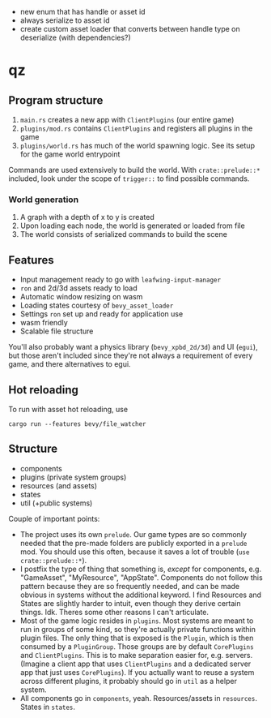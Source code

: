 - new enum that has handle or asset id
- always serialize to asset id
- create custom asset loader that converts between handle type on deserialize (with dependencies?)

# qz

## Program structure

1. `main.rs` creates a new app with `ClientPlugins` (our entire game)
2. `plugins/mod.rs` contains `ClientPlugins` and registers all plugins in the game
3. `plugins/world.rs` has much of the world spawning logic. See its setup for the game world entrypoint

Commands are used extensively to build the world. With `crate::prelude::*` included, look under the scope of `trigger::` to find possible commands.

### World generation

1. A graph with a depth of x to y is created
2. Upon loading each node, the world is generated or loaded from file
3. The world consists of serialized commands to build the scene

## Features

- Input management ready to go with `leafwing-input-manager`
- `ron` and 2d/3d assets ready to load
- Automatic window resizing on wasm
- Loading states courtesy of `bevy_asset_loader`
- Settings `ron` set up and ready for application use
- wasm friendly
- Scalable file structure

You'll also probably want a physics library (`bevy_xpbd_2d/3d`) and UI (`egui`),
but those aren't included since they're not always a requirement of every game,
and there alternatives to egui.

## Hot reloading

To run with asset hot reloading, use

```
cargo run --features bevy/file_watcher
```

## Structure

- components
- plugins (private system groups)
- resources (and assets)
- states
- util (+public systems)

Couple of important points:

- The project uses its own `prelude`. Our game types are so commonly needed that
  the pre-made folders are publicly exported in a `prelude` mod. You should use
  this often, because it saves a lot of trouble (`use crate::prelude::*`).
- I postfix the type of thing that something is, _except_ for components, e.g.
  "GameAsset", "MyResource", "AppState". Components do not follow this pattern
  because they are so frequently needed, and can be made obvious in systems
  without the additional keyword. I find Resources and States are slightly harder
  to intuit, even though they derive certain things. Idk. Theres some other
  reasons I can't articulate.
- Most of the game logic resides in `plugins`. Most systems are meant to run in
  groups of some kind, so they're actually private functions within plugin
  files. The only thing that is exposed is the `Plugin`, which is then consumed by
  a `PluginGroup`. Those groups are by default `CorePlugins` and `ClientPlugins`.
  This is to make separation easier for, e.g. servers. (Imagine a
  client app that uses `ClientPlugins` and a dedicated server app that just uses
  `CorePlugins`). If you actually want to reuse a system across different plugins,
  it probably should go in `util` as a helper system.
- All components go in `components`, yeah. Resources/assets in `resources`. States
  in `states`.
